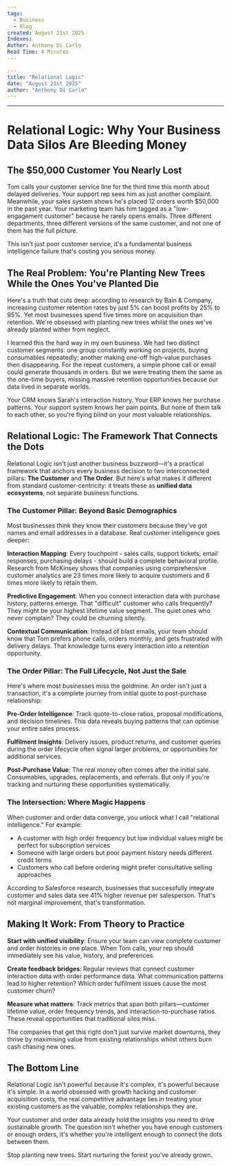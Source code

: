 ```yaml
---
tags:
  - Business
  - Blog
created: August 21st 2025
Indexes:
Author: Anthony Di Carlo
Read Time: 4 Minutes
---
```

```yaml
---
title: "Relational Logic"
date: "August 21st 2025"
author: "Anthony Di Carlo"
---
```
---
# Relational Logic: Why Your Business Data Silos Are Bleeding Money

## The $50,000 Customer You Nearly Lost

Tom calls your customer service line for the third time this month about delayed deliveries. Your support rep sees him as just another complaint. Meanwhile, your sales system shows he's placed 12 orders worth $50,000 in the past year. Your marketing team has him tagged as a "low-engagement customer" because he rarely opens emails. Three different departments, three different versions of the same customer, and not one of them has the full picture.

This isn't just poor customer service, it's a fundamental business intelligence failure that's costing you serious money.

## The Real Problem: You're Planting New Trees While the Ones You've Planted Die

Here's a truth that cuts deep: according to research by Bain & Company, increasing customer retention rates by just 5% can boost profits by 25% to 95%. Yet most businesses spend five times more on acquisition than retention. We're obsessed with planting new trees whilst the ones we've already planted wither from neglect.

I learned this the hard way in my own business. We had two distinct customer segments: one group constantly working on projects, buying consumables repeatedly; another making one-off high-value purchases then disappearing. For the repeat customers, a simple phone call or email could generate thousands in orders. But we were treating them the same as the one-time buyers, missing massive retention opportunities because our data lived in separate worlds.

Your CRM knows Sarah's interaction history. Your ERP knows her purchase patterns. Your support system knows her pain points. But none of them talk to each other, so you're flying blind on your most valuable relationships.

## Relational Logic: The Framework That Connects the Dots

Relational Logic isn't just another business buzzword—it's a practical framework that anchors every business decision to two interconnected pillars: **The Customer** and **The Order**. But here's what makes it different from standard customer-centricity: it treats these as **unified data ecosystems**, not separate business functions.

### The Customer Pillar: Beyond Basic Demographics

Most businesses think they know their customers because they've got names and email addresses in a database. Real customer intelligence goes deeper:

**Interaction Mapping**: Every touchpoint - sales calls, support tickets, email responses, purchasing delays - should build a complete behavioral profile. Research from McKinsey shows that companies using comprehensive customer analytics are 23 times more likely to acquire customers and 6 times more likely to retain them.

**Predictive Engagement**: When you connect interaction data with purchase history, patterns emerge. That "difficult" customer who calls frequently? They might be your highest lifetime value segment. The quiet ones who never complain? They could be churning silently.

**Contextual Communication**: Instead of blast emails, your team should know that Tom prefers phone calls, orders monthly, and gets frustrated with delivery delays. That knowledge turns every interaction into a retention opportunity.

### The Order Pillar: The Full Lifecycle, Not Just the Sale

Here's where most businesses miss the goldmine. An order isn't just a transaction, it's a complete journey from initial quote to post-purchase relationship:

**Pre-Order Intelligence**: Track quote-to-close ratios, proposal modifications, and decision timelines. This data reveals buying patterns that can optimise your entire sales process.

**Fulfilment Insights**: Delivery issues, product returns, and customer queries during the order lifecycle often signal larger problems, or opportunities for additional services.

**Post-Purchase Value**: The real money often comes after the initial sale. Consumables, upgrades, replacements, and referrals. But only if you're tracking and nurturing these opportunities systematically.

### The Intersection: Where Magic Happens

When customer and order data converge, you unlock what I call "relational intelligence." For example:

- A customer with high order frequency but low individual values might be perfect for subscription services
- Someone with large orders but poor payment history needs different credit terms
- Customers who call before ordering might prefer consultative selling approaches

According to Salesforce research, businesses that successfully integrate customer and sales data see 41% higher revenue per salesperson. That's not marginal improvement, that's transformation.

## Making It Work: From Theory to Practice

**Start with unified visibility**: Ensure your team can view complete customer and order histories in one place. When Tom calls, your rep should immediately see his value, history, and preferences.

**Create feedback bridges**: Regular reviews that connect customer interaction data with order performance data. What communication patterns lead to higher retention? Which order fulfilment issues cause the most customer churn?

**Measure what matters**: Track metrics that span both pillars—customer lifetime value, order frequency trends, and interaction-to-purchase ratios. These reveal opportunities that traditional silos miss.

The companies that get this right don't just survive market downturns, they thrive by maximising value from existing relationships whilst others burn cash chasing new ones.

## The Bottom Line

Relational Logic isn't powerful because it's complex, it's powerful because it's simple. In a world obsessed with growth hacking and customer acquisition costs, the real competitive advantage lies in treating your existing customers as the valuable, complex relationships they are.

Your customer and order data already hold the insights you need to drive sustainable growth. The question isn't whether you have enough customers or enough orders, it's whether you're intelligent enough to connect the dots between them.

Stop planting new trees. Start nurturing the forest you've already grown.